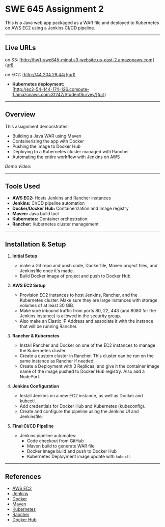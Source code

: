 # SWE 645 Assignment 2

This is a Java web app packaged as a WAR file and deployed to Kubernetes on AWS EC2 using a Jenkins CI/CD pipeline.

---

## Live URLs

on S3: [http://hw1-swe645-minal.s3-website.us-east-2.amazonaws.com](url)

on EC2: [http://44.204.26.44/](url)

- **Kubernetes deployment:**  
  [http://ec2-54-144-174-126.compute-1.amazonaws.com:31247/StudentSurvey/](url)

---

## Overview

This assignment demonstrates:

- Building a Java WAR using Maven
- Containerizing the app with Docker
- Pushing the image to Docker Hub
- Deploying to a Kubernetes cluster managed with Rancher
- Automating the entire workflow with Jenkins on AWS

_Demo Video:_ 

---

## Tools Used

- **AWS EC2:** Hosts Jenkins and Rancher instances
- **Jenkins:** CI/CD pipeline automation
- **Docker/Docker Hub:** Containerization and Image registry
- **Maven:** Java build tool
- **Kubernetes:** Container orchestration
- **Rancher:** Kubernetes cluster management

---

## Installation & Setup


1. **Initial Setup**
   - make a Git repo and push code, Dockerfile, Maven project files, and Jenkinsfile once it's made.
   - Build Docker image of project and push to Docker Hub.
  
2. **AWS EC2 Setup**
   - Provision EC2 instances to host Jenkins, Rancher, and the Kubernetes cluster. Make sure they are large instances with storage volumes of at least 30 GiB.
   - Make sure inbound traffic from ports 80, 22, 443 (and 8080 for the Jenkins instance) is allowed in the security group.
   - Also make an Elastic IP Address and associate it with the instance that will be running Rancher.

3. **Rancher & Kubernetes**
   - Install Rancher and Docker on one of the EC2 instances to manage the Kubernetes cluster.
   - Create a custom cluster in Rancher. This cluster can be run on the same instance as Rancher if needed.
   - Create a Deployment with 3 Replicas, and give it the container image name of the image pushed to Docker Hub registry. Also add a NodePort.

4. **Jenkins Configuration**
   - Install Jenkins on a new EC2 instance, as well as Docker and kubectl.
   - Add credentials for Docker Hub and Kubernetes (kubeconfig).
   - Create and configure the pipeline using the Jenkins UI and Jenkinsfile.

5. **Final CI/CD Pipeline**
   - Jenkins pipeline automates:
     - Code checkout from GitHub
     - Maven build to generate WAR file
     - Docker image build and push to Docker Hub
     - Kubernetes Deployment image update with `kubectl`
    
  
---

## References

- [AWS EC2](https://aws.amazon.com/ec2/)
- [Jenkins](https://www.jenkins.io/)
- [Docker](https://www.docker.com/)
- [Maven](https://maven.apache.org/)
- [Kubernetes](https://kubernetes.io/)
- [Rancher](https://rancher.com/)
- [Docker Hub](https://hub.docker.com/)
